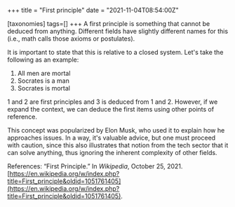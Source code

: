 +++
title = "First principle"
date = "2021-11-04T08:54:00Z"

[taxonomies]
tags=[]
+++
A first principle is something that cannot be deduced from anything. Different fields have slightly different names for this (i.e., math calls those axioms or postulates).

It is important to state that this is relative to a closed system. Let's take the following as an example:

1. All men are mortal
2. Socrates is a man
3. Socrates is mortal

1 and 2 are first principles and 3 is deduced from 1 and 2. However, if we expand the context, we can deduce the first items using other points of reference.

This concept was popularized by Elon Musk, who used it to explain how he approaches issues. In a way, it's valuable advice, but one must proceed with caution, since this also illustrates that notion from the tech sector that it can solve anything, thus ignoring the inherent complexity of other fields.

References:
“First Principle.” In _Wikipedia_, October 25, 2021. [https://en.wikipedia.org/w/index.php?title=First_principle&oldid=1051761405](https://en.wikipedia.org/w/index.php?title=First_principle&oldid=1051761405).
